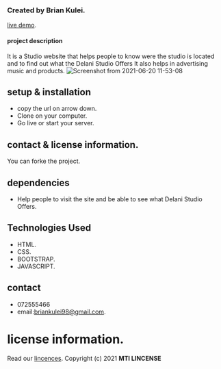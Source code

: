 ### Created by Brian Kulei.
[live demo](https://brian6382.github.io/design/).
#### project description
It is a  Studio   website that helps people to know were the studio is located and to find out what the Delani Studio Offers It also helps in advertising music and products.
![Screenshot from 2021-06-20 11-53-08](https://user-images.githubusercontent.com/82508349/122667939-38b04680-d1be-11eb-9361-b4c2c0082e6d.png)
## setup & installation
- copy the url on arrow down.
- Clone on your computer.
- Go live or start your server.
## contact & license information.
You can forke the project.
## dependencies
- Help people to visit the site and be able to see what Delani Studio Offers.
## Technologies Used
- HTML.
- CSS. 
- BOOTSTRAP.
- JAVASCRIPT.
## contact 
- 072555466
- email:briankulei98@gmail.com. 
# license information.
Read our [lincences](./Lincense).
Copyright (c) 2021 **MTI LINCENSE**
